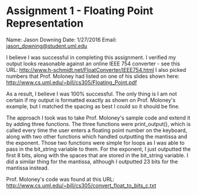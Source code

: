 Assignment 1 - Floating Point Representation
============================================

 Name: Jason Downing
 Date: 1/27/2016
Email: jason_downing@student.uml.edu

I believe I was successful in completing this assignment. I verified my output
looks reasonable against an online IEEE 754 converter - see this URL:
http://www.h-schmidt.net/FloatConverter/IEEE754.html
I also picked numbers that Prof. Moloney had listed on one of his slides shown here:
http://www.cs.uml.edu/~bill/cs305/Floating_Point.pdf

As a result, I believe I was 100% successful. The only thing is I am not certain
if my output is formatted exactly as shown on Prof. Moloney's example, but I matched
the spacing as best I could so it should be fine.

The approach I took was to take Prof. Moloney's sample code and extend it by
adding three functions. The three functions were print_output(), which is called
every time the user enters a floating point number on the keyboard, along with two
other functions which handled outputting the mantissa and the exponent. Those two
functions were simple for loops as I was able to pass in the bit_string variable
to them. For the exponent, I just outputted the first 8 bits, along with the spaces
that are stored in the bit_string variable. I did a similar thing for the mantissa,
although I outputted 23 bits for the mantissa instead.

Prof. Moloney's code was found at this URL:
http://www.cs.uml.edu/~bill/cs305/convert_float_to_bits_c.txt
